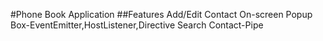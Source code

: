 #Phone Book Application
##Features
Add/Edit Contact On-screen Popup Box-EventEmitter,HostListener,Directive
Search Contact-Pipe
